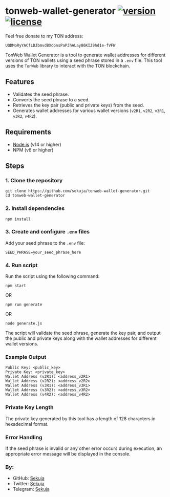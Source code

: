 # tonweb-wallet-generator [![version](https://img.shields.io/badge/version-1.0.0-blue)](https://github.com/sekuja/tonweb-wallet-generator) [![license](https://img.shields.io/badge/license-MIT-green)](https://github.com/sekuja/tonweb-wallet-generator?tab=MIT-1-ov-file)

Feel free donate to my TON address:

```
UQDMoRyYACfLDJbmvd8XdonsPaPJhALay86KIJ9hd1e-fVFW
```

TonWeb Wallet Generator is a tool to generate wallet addresses for different versions of TON wallets using a seed phrase stored in a `.env` file. This tool uses the `TonWeb` library to interact with the TON blockchain.

## Features

- Validates the seed phrase.
- Converts the seed phrase to a seed.
- Retrieves the key pair (public and private keys) from the seed.
- Generates wallet addresses for various wallet versions (`v2R1`, `v2R2`, `v3R1`, `v3R2`, `v4R2`).

## Requirements

- [Node.js](https://nodejs.org/) (v14 or higher)
- NPM (v6 or higher)

## Steps

### 1. Clone the repository

```
git clone https://github.com/sekuja/tonweb-wallet-generator.git
cd tonweb-wallet-generator
```

### 2. Install dependencies

```
npm install
```

### 3. Create and configure `.env` files

Add your seed phrase to the `.env` file:

```
SEED_PHRASE=your_seed_phrase_here
```

### 4. Run script

Run the script using the following command:

```
npm start
```

OR

```
npm run generate
```

OR

```
node generate.js
```

The script will validate the seed phrase, generate the key pair, and output the public and private keys along with the wallet addresses for different wallet versions.

### Example Output

```
Public Key: <public_key>
Private Key: <private_key>
Wallet Address (v2R1): <address_v2R1>
Wallet Address (v2R2): <address_v2R2>
Wallet Address (v3R1): <address_v3R1>
Wallet Address (v3R2): <address_v3R2>
Wallet Address (v4R2): <address_v4R2>
```

### Private Key Length

The private key generated by this tool has a length of 128 characters in hexadecimal format.

### Error Handling

If the seed phrase is invalid or any other error occurs during execution, an appropriate error message will be displayed in the console.

### By:
- GitHub: [Sekuja](https://github.com/sekuja)
- Twitter: [Sekuja](https://x.com/0xSekuja)
- Telegram: [Sekuja](https://t.me/sekuja)
